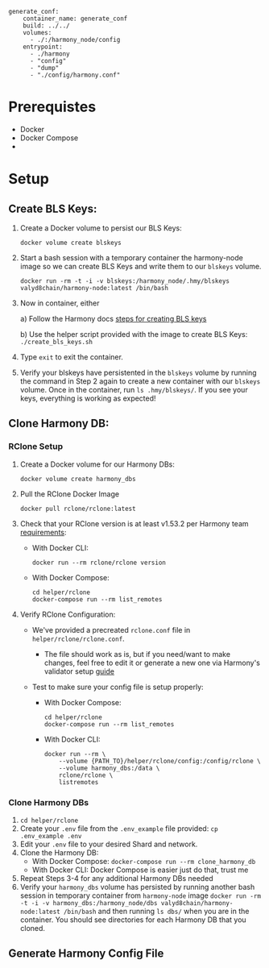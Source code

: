 

```
generate_conf:
    container_name: generate_conf
    build: ../../
    volumes:
      - ./:/harmony_node/config
    entrypoint: 
      - ./harmony
      - "config"
      - "dump"
      - "./config/harmony.conf"
```
# Prerequistes
- Docker
- Docker Compose
- 

# Setup
## Create BLS Keys:
1) Create a Docker volume to persist our BLS Keys:
    ```
    docker volume create blskeys
    ```
2) Start a bash session with a temporary container the harmony-node image so we can create BLS Keys and write them to our `blskeys` volume.
    ```
    docker run -rm -t -i -v blskeys:/harmony_node/.hmy/blskeys valyd8chain/harmony-node:latest /bin/bash
    ```

3) Now in container, either

    a) Follow the Harmony docs [steps for creating BLS keys](https://docs.harmony.one/home/network/validators/node-setup/generating-a-bls-key#configuring-the-bls-keys)

    b) Use the helper script provided with the image to create BLS Keys:
        ```
        ./create_bls_keys.sh
        ```

4) Type `exit` to exit the container.

5) Verify your blskeys have persistented in the `blskeys` volume by running the command in Step 2 again to create a new container with our `blskeys` volume. Once in the container, run `ls .hmy/blskeys/`. If you see your keys, everything is working as expected!

## Clone Harmony DB:

### RClone Setup

1) Create a Docker volume for our Harmony DBs:
    ```
    docker volume create harmony_dbs
    ```

2) Pull the RClone Docker Image
    ```
    docker pull rclone/rclone:latest
    ```

3) Check that your RClone version is at least v1.53.2 per Harmony team [requirements](https://docs.harmony.one/home/network/validators/node-setup/syncing-db#1.-installing-rclone):
    - With Docker CLI:
        ```
        docker run --rm rclone/rclone version
        ```
    - With Docker Compose:
        ```
        cd helper/rclone
        docker-compose run --rm list_remotes
        ```


4) Verify RClone Configuration:
     - We've provided a precreated `rclone.conf` file in `helper/rclone/rclone.conf`.
        - The file should work as is, but if you need/want to make changes, feel free to edit it or generate a new one via Harmony's validator setup [guide](https://docs.harmony.one/home/network/validators/node-setup/syncing-db#2.-configuring-rclone)

    - Test to make sure your config file is setup properly:
        - With Docker Compose: 
            ```
            cd helper/rclone
            docker-compose run --rm list_remotes
            ```
        - With Docker CLI: 
            ```
            docker run --rm \
                --volume {PATH_TO}/helper/rclone/config:/config/rclone \
                --volume harmony_dbs:/data \
                rclone/rclone \
                listremotes
            ```

### Clone Harmony DBs
1) `cd helper/rclone`
2) Create your `.env` file from the `.env_example` file provided: `cp .env_example .env`
3) Edit your `.env` file to your desired Shard and network.
4) Clone the Harmony DB:
    - With Docker Compose: `docker-compose run --rm clone_harmony_db`
    - With Docker CLI: Docker Compose is easier just do that, trust me
5) Repeat Steps 3-4 for any additional Harmony DBs needed
6) Verify your `harmony_dbs` volume has persisted by running another bash session in temporary container from `harmony-node` image `docker run -rm -t -i -v harmony_dbs:/harmony_node/dbs valyd8chain/harmony-node:latest /bin/bash` and then running `ls dbs/` when you are in the container. You should see directories for each Harmony DB that you cloned.

## Generate Harmony Config File


